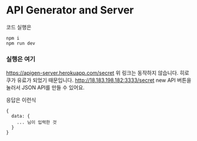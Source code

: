 # API Generator and Server

코드 실행은
```
npm i
npm run dev
```

### 실행은 여기
<https://apigen-server.herokuapp.com/secret>
위 링크는 동작하지 않습니다. 히로쿠가 유료가 되었기 때문입니다.
<http://18.183.198.182:3333/secret>
new API 버튼을 눌러서 JSON API를 만들 수 있어요.   
   
응답은 이런식

```
{
  data: { 
    ... 님이 입력한 것 
  }
}
```
